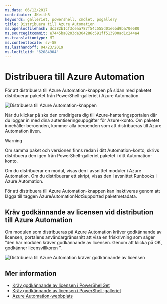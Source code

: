 ```yaml
---
ms.date: 06/12/2017
contributor: JKeithB
keywords: galleriet, powershell, cmdlet, psgallery
title: Distribuera till Azure Automation
ms.openlocfilehash: dc382b1cf3ceaa787f54c555d01e6bd9ba70e680
ms.sourcegitcommit: e7445ba8203da304286c591ff513900ad1c244a4
ms.translationtype: MT
ms.contentlocale: sv-SE
ms.lasthandoff: 04/23/2019
ms.locfileid: "62084904"
---
```

# <a name="deploy-to-azure-automation"></a>Distribuera till Azure Automation

För att distribuera till Azure Automation-knappen på sidan med paketet distribuerar paketet från PowerShell-galleriet i Azure Automation.

![Distribuera till Azure Automation-knappen](../../Images/DeployToAzureAutomationButton.png)

När du klickar på ska den omdirigera dig till Azure-hanteringsportalen där du loggar in med dina autentiseringsuppgifter för Azure-konto.
Om paketet innehåller beroenden, kommer alla beroenden som att distribueras till Azure Automation även.

> [!WARNING]
> Om samma paket och versionen finns redan i ditt Automation-konto, skrivs distribuera den igen från PowerShell-galleriet paketet i ditt Automation-konto.

Om du distribuerar en modul, visas den i avsnittet moduler i Azure Automation.  Om du distribuerar ett skript, visas den i avsnittet Runbooks i Azure Automation.

För att distribuera till Azure Automation-knappen kan inaktiveras genom att lägga till taggen AzureAutomationNotSupported paketmetadata.

## <a name="require-license-acceptance-on-deploy-to-azure-automation"></a>Kräv godkännande av licensen vid distribution till Azure Automation

Om modulen som distribueras på Azure Automation kräver godkännande av licensen, portalens användargränssnitt att visa en friskrivning som säger ”den här modulen kräver godkännande av licensen. Genom att klicka på OK, godkänner licensvillkoren ”.

![Distribuera till Azure Automation kräver godkännande av licensen](../../Images/DeployToAzureAutomationRequireLicenseAcceptanceDisclaimer.png)

## <a name="more-details"></a>Mer information

- [Kräv godkännande av licensen i PowerShellGet](../../concepts/module-license-acceptance.md)
- [Kräv godkännande av licensen i PowerShell-galleriet](packages-that-require-license-acceptance.md)
- [Azure Automation-webbplats](http://azure.microsoft.com/services/automation/)
